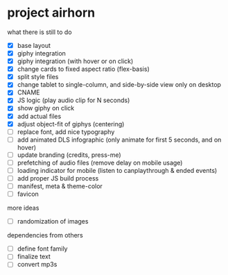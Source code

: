 # project airhorn

what there is still to do

- [x] base layout
- [x] giphy integration
- [x] giphy integration (with hover or on click)
- [x] change cards to fixed aspect ratio (flex-basis)
- [x] split style files
- [x] change tablet to single-column, and side-by-side view only on desktop
- [x] CNAME
- [x] JS logic (play audio clip for N seconds)
- [x] show giphy on click
- [x] add actual files
- [x] adjust object-fit of giphys (centering)
- [ ] replace font, add nice typography
- [ ] add animated DLS infographic (only animate for first 5 seconds, and on hover)
- [ ] update branding (credits, press-me)
- [ ] prefetching of audio files (remove delay on mobile usage)
- [ ] loading indicator for mobile (listen to canplaythrough & ended events)
- [ ] add proper JS build process
- [ ] manifest, meta & theme-color
- [ ] favicon

more ideas

- [ ] randomization of images

dependencies from others

- [ ] define font family
- [ ] finalize text
- [ ] convert mp3s
